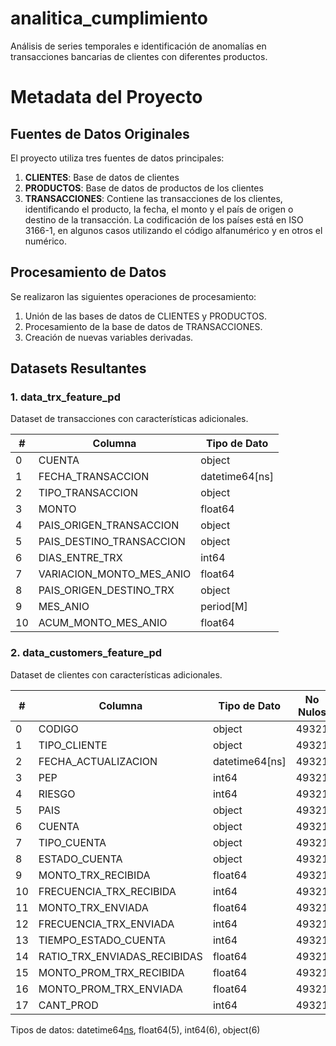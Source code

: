 # analitica_cumplimiento
Análisis de series temporales e identificación de anomalías en transacciones bancarias de clientes con diferentes productos.

# Metadata del Proyecto

## Fuentes de Datos Originales

El proyecto utiliza tres fuentes de datos principales:

1. **CLIENTES**: Base de datos de clientes
2. **PRODUCTOS**: Base de datos de productos de los clientes
3. **TRANSACCIONES**: Contiene las transacciones de los clientes, identificando el producto, la fecha, el monto y el país de origen o destino de la transacción. La codificación de los países está en ISO 3166-1, en algunos casos utilizando el código alfanumérico y en otros el numérico.

## Procesamiento de Datos

Se realizaron las siguientes operaciones de procesamiento:

1. Unión de las bases de datos de CLIENTES y PRODUCTOS.
2. Procesamiento de la base de datos de TRANSACCIONES.
3. Creación de nuevas variables derivadas.

## Datasets Resultantes

### 1. data_trx_feature_pd

Dataset de transacciones con características adicionales.

| # | Columna | Tipo de Dato |
|---|---------|--------------|
| 0 | CUENTA | object |
| 1 | FECHA_TRANSACCION | datetime64[ns] |
| 2 | TIPO_TRANSACCION | object |
| 3 | MONTO | float64 |
| 4 | PAIS_ORIGEN_TRANSACCION | object |
| 5 | PAIS_DESTINO_TRANSACCION | object |
| 6 | DIAS_ENTRE_TRX | int64 |
| 7 | VARIACION_MONTO_MES_ANIO | float64 |
| 8 | PAIS_ORIGEN_DESTINO_TRX | object |
| 9 | MES_ANIO | period[M] |
| 10 | ACUM_MONTO_MES_ANIO | float64 |

### 2. data_customers_feature_pd

Dataset de clientes con características adicionales.

| # | Columna | Tipo de Dato | No Nulos |
|---|---------|--------------|----------|
| 0 | CODIGO | object | 49321 |
| 1 | TIPO_CLIENTE | object | 49321 |
| 2 | FECHA_ACTUALIZACION | datetime64[ns] | 49321 |
| 3 | PEP | int64 | 49321 |
| 4 | RIESGO | int64 | 49321 |
| 5 | PAIS | object | 49321 |
| 6 | CUENTA | object | 49321 |
| 7 | TIPO_CUENTA | object | 49321 |
| 8 | ESTADO_CUENTA | object | 49321 |
| 9 | MONTO_TRX_RECIBIDA | float64 | 49321 |
| 10 | FRECUENCIA_TRX_RECIBIDA | int64 | 49321 |
| 11 | MONTO_TRX_ENVIADA | float64 | 49321 |
| 12 | FRECUENCIA_TRX_ENVIADA | int64 | 49321 |
| 13 | TIEMPO_ESTADO_CUENTA | int64 | 49321 |
| 14 | RATIO_TRX_ENVIADAS_RECIBIDAS | float64 | 49321 |
| 15 | MONTO_PROM_TRX_RECIBIDA | float64 | 49321 |
| 16 | MONTO_PROM_TRX_ENVIADA | float64 | 49321 |
| 17 | CANT_PROD | int64 | 49321 |

Tipos de datos: datetime64[ns](1), float64(5), int64(6), object(6)

